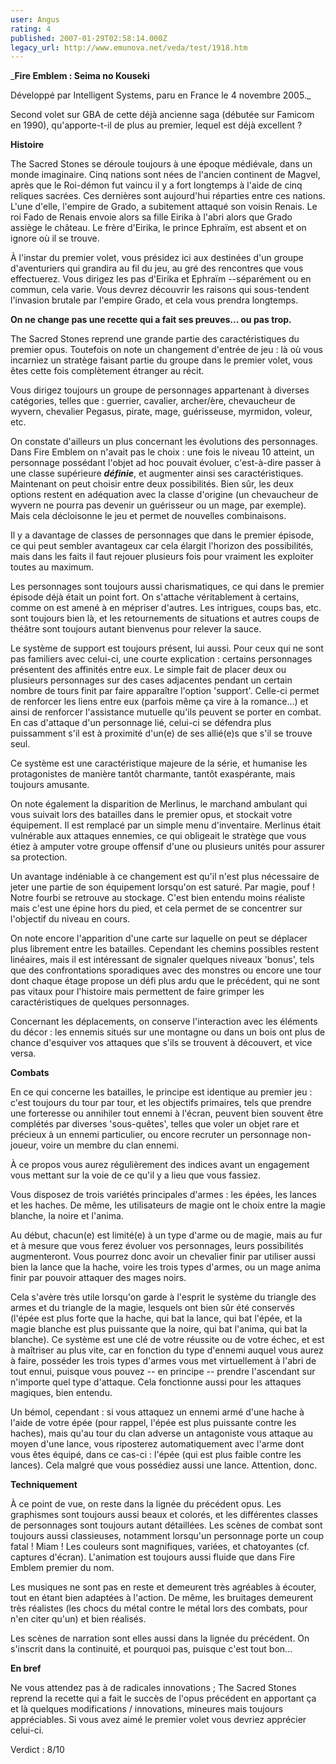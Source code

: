 ```yaml
---
user: Angus
rating: 4
published: 2007-01-29T02:58:14.000Z
legacy_url: http://www.emunova.net/veda/test/1918.htm
---
```

_**Fire Emblem : Seima no Kouseki**  

  

Développé par Intelligent Systems, paru en France le 4 novembre 2005\._  

  

Second volet sur GBA de cette déjà ancienne saga (débutée sur Famicom en 1990), qu'apporte-t-il de plus au premier, lequel est déjà excellent ?  

  

**Histoire**  

  

The Sacred Stones se déroule toujours à une époque médiévale, dans un monde imaginaire. Cinq nations sont nées de l'ancien continent de Magvel, après que le Roi-démon fut vaincu il y a fort longtemps à l'aide de cinq reliques sacrées. Ces dernières sont aujourd'hui réparties entre ces nations. L'une d'elle, l'empire de Grado, a subitement attaqué son voisin Renais. Le roi Fado de Renais envoie alors sa fille Eirika à l'abri alors que Grado assiège le château. Le frère d'Eirika, le prince Ephraïm, est absent et on ignore où il se trouve.  

  

À l'instar du premier volet, vous présidez ici aux destinées d'un groupe d'aventuriers qui grandira au fil du jeu, au gré des rencontres que vous effectuerez. Vous dirigez les pas d'Eirika et Ephraïm --séparément ou en commun, cela varie. Vous devrez découvrir les raisons qui sous-tendent l'invasion brutale par l'empire Grado, et cela vous prendra longtemps.  

  

**On ne change pas une recette qui a fait ses preuves... ou pas trop.**  

  

The Sacred Stones reprend une grande partie des caractéristiques du premier opus. Toutefois on note un changement d'entrée de jeu : là où vous incarniez un stratège faisant partie du groupe dans le premier volet, vous êtes cette fois complètement étranger au récit.  

  

Vous dirigez toujours un groupe de personnages appartenant à diverses catégories, telles que : guerrier, cavalier, archer/ère, chevaucheur de wyvern, chevalier Pegasus, pirate, mage, guérisseuse, myrmidon, voleur, etc.  

On constate d'ailleurs un plus concernant les évolutions des personnages. Dans Fire Emblem on n'avait pas le choix : une fois le niveau 10 atteint, un personnage possédant l'objet ad hoc pouvait évoluer, c'est-à-dire passer à une classe supérieure **_définie_**, et augmenter ainsi ses caractéristiques. Maintenant on peut choisir entre deux possibilités. Bien sûr, les deux options restent en adéquation avec la classe d'origine (un chevaucheur de wyvern ne pourra pas devenir un guérisseur ou un mage, par exemple). Mais cela décloisonne le jeu et permet de nouvelles combinaisons.  

Il y a davantage de classes de personnages que dans le premier épisode, ce qui peut sembler avantageux car cela élargit l'horizon des possibilités, mais dans les faits il faut rejouer plusieurs fois pour vraiment les exploiter toutes au maximum.  

  

Les personnages sont toujours aussi charismatiques, ce qui dans le premier épisode déjà était un point fort. On s'attache véritablement à certains, comme on est amené à en mépriser d'autres. Les intrigues, coups bas, etc. sont toujours bien là, et les retournements de situations et autres coups de théâtre sont toujours autant bienvenus pour relever la sauce.  

  

Le système de support est toujours présent, lui aussi. Pour ceux qui ne sont pas familiers avec celui-ci, une courte explication : certains personnages présentent des affinités entre eux. Le simple fait de placer deux ou plusieurs personnages sur des cases adjacentes pendant un certain nombre de tours finit par faire apparaître l'option 'support'. Celle-ci permet de renforcer les liens entre eux (parfois même ça vire à la romance...) et ainsi de renforcer l'assistance mutuelle qu'ils peuvent se porter en combat. En cas d'attaque d'un personnage lié, celui-ci se défendra plus puissamment s'il est à proximité d'un(e) de ses allié(e)s que s'il se trouve seul.  

Ce système est une caractéristique majeure de la série, et humanise les protagonistes de manière tantôt charmante, tantôt exaspérante, mais toujours amusante.  

  

On note également la disparition de Merlinus, le marchand ambulant qui vous suivait lors des batailles dans le premier opus, et stockait votre équipement. Il est remplacé par un simple menu d'inventaire. Merlinus était vulnérable aux attaques ennemies, ce qui obligeait le stratège que vous étiez à amputer votre groupe offensif d'une ou plusieurs unités pour assurer sa protection.  

Un avantage indéniable à ce changement est qu'il n'est plus nécessaire de jeter une partie de son équipement lorsqu'on est saturé. Par magie, pouf ! Notre fourbi se retrouve au stockage. C'est bien entendu moins réaliste mais c'est une épine hors du pied, et cela permet de se concentrer sur l'objectif du niveau en cours.  

  

On note encore l'apparition d'une carte sur laquelle on peut se déplacer plus librement entre les batailles. Cependant les chemins possibles restent linéaires, mais il est intéressant de signaler quelques niveaux 'bonus', tels que des confrontations sporadiques avec des monstres ou encore une tour dont chaque étage propose un défi plus ardu que le précédent, qui ne sont pas vitaux pour l'histoire mais permettent de faire grimper les caractéristiques de quelques personnages.  

  

Concernant les déplacements, on conserve l'interaction avec les éléments du décor : les ennemis situés sur une montagne ou dans un bois ont plus de chance d'esquiver vos attaques que s'ils se trouvent à découvert, et vice versa.  

  

**Combats**  

  

En ce qui concerne les batailles, le principe est identique au premier jeu : c'est toujours du tour par tour, et les objectifs primaires, tels que prendre une forteresse ou annihiler tout ennemi à l'écran, peuvent bien souvent être complétés par diverses 'sous-quêtes', telles que voler un objet rare et précieux à un ennemi particulier, ou encore recruter un personnage non-joueur, voire un membre du clan ennemi.  

À ce propos vous aurez régulièrement des indices avant un engagement vous mettant sur la voie de ce qu'il y a lieu que vous fassiez.  

  

Vous disposez de trois variétés principales d'armes : les épées, les lances et les haches. De même, les utilisateurs de magie ont le choix entre la magie blanche, la noire et l'anima.  

Au début, chacun(e) est limité(e) à un type d'arme ou de magie, mais au fur et à mesure que vous ferez évoluer vos personnages, leurs possibilités augmenteront. Vous pourrez donc avoir un chevalier finir par utiliser aussi bien la lance que la hache, voire les trois types d'armes, ou un mage anima finir par pouvoir attaquer des mages noirs.  

  

Cela s'avère très utile lorsqu'on garde à l'esprit le système du triangle des armes et du triangle de la magie, lesquels ont bien sûr été conservés (l'épée est plus forte que la hache, qui bat la lance, qui bat l'épée, et la magie blanche est plus puissante que la noire, qui bat l'anima, qui bat la blanche). Ce système est une clé de votre réussite ou de votre échec, et est à maîtriser au plus vite, car en fonction du type d'ennemi auquel vous aurez à faire, posséder les trois types d'armes vous met virtuellement à l'abri de tout ennui, puisque vous pouvez -- en principe -- prendre l'ascendant sur n'importe quel type d'attaque. Cela fonctionne aussi pour les attaques magiques, bien entendu.  

  

Un bémol, cependant : si vous attaquez un ennemi armé d'une hache à l'aide de votre épée (pour rappel, l'épée est plus puissante contre les haches), mais qu'au tour du clan adverse un antagoniste vous attaque au moyen d'une lance, vous riposterez automatiquement avec l'arme dont vous êtes équipé, dans ce cas-ci : l'épée (qui est plus faible contre les lances). Cela malgré que vous possédiez aussi une lance. Attention, donc.  

  

**Techniquement**  

  

À ce point de vue, on reste dans la lignée du précédent opus. Les graphismes sont toujours aussi beaux et colorés, et les différentes classes de personnages sont toujours autant détaillées. Les scènes de combat sont toujours aussi classieuses, notamment lorsqu'un personnage porte un coup fatal ! Miam ! Les couleurs sont magnifiques, variées, et chatoyantes (cf. captures d'écran). L'animation est toujours aussi fluide que dans Fire Emblem premier du nom.  

  

Les musiques ne sont pas en reste et demeurent très agréables à écouter, tout en étant bien adaptées à l'action. De même, les bruitages demeurent très réalistes (les chocs du métal contre le métal lors des combats, pour n'en citer qu'un) et bien réalisés.  

  

Les scènes de narration sont elles aussi dans la lignée du précédent. On s'inscrit dans la continuité, et pourquoi pas, puisque c'est tout bon...  

  

**En bref**  

  

Ne vous attendez pas à de radicales innovations ; The Sacred Stones reprend la recette qui a fait le succès de l'opus précédent en apportant ça et là quelques modifications / innovations, mineures mais toujours appréciables. Si vous avez aimé le premier volet vous devriez apprécier celui-ci.  

  

Verdict : 8/10